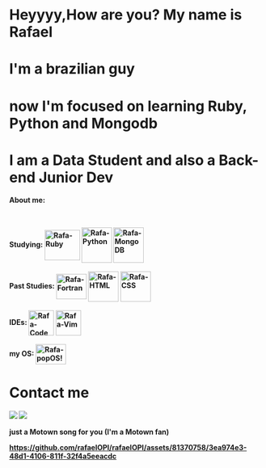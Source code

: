 # Heyyyy,How are you? My name is Rafael
# I'm a brazilian guy 
# now I'm focused on learning Ruby, Python and Mongodb
# I am a Data Student and also a Back-end Junior Dev 

 
<b>About me: 
##

<div style="display: inline_block"><br>
<b> Studying:
 <img align="center" alt="Rafa-Ruby" height="60" width="70" src="https://cdn.jsdelivr.net/gh/devicons/devicon/icons/ruby/ruby-original-wordmark.svg">
<img align="center" alt="Rafa-Python" height="70" width="60" src="https://cdn.jsdelivr.net/gh/devicons/devicon/icons/python/python-original.svg">
<img align="center" alt="Rafa-MongoDB" height="70" width="60" src="https://cdn.jsdelivr.net/gh/devicons/devicon/icons/mongodb/mongodb-original-wordmark.svg">
 
</div>
 
  
<div style="display: inline_block"><br>
  <b> Past Studies:
   <img align="center" alt="Rafa-Fortran" height="50" width="60" src="https://upload.wikimedia.org/wikipedia/commons/b/b8/Fortran_logo.svg">
  <img align="center" alt="Rafa-HTML" height="60" widht="70" src="https://cdn.jsdelivr.net/gh/devicons/devicon/icons/html5/html5-original-wordmark.svg">
  <img align="center" alt="Rafa-CSS" height="60" widht="70"src="https://cdn.jsdelivr.net/gh/devicons/devicon/icons/css3/css3-original-wordmark.svg" />
    </div>
  
  
<div style="display: inline_block"><br>
<b>IDEs:
    <img align="center" alt="Rafa-Code" height="50 width="60" src="https://cdn.jsdelivr.net/gh/devicons/devicon/icons/vscode/vscode-plain.svg">
  <img align="center" alt="Rafa-Vim" height="50" width="50" src="https://cdn.jsdelivr.net/gh/devicons/devicon/icons/vim/vim-original.svg"> 
  </div>
  
  
  
  
  <div style="display: inline_block"><br>
  <b>my OS:<b>
  <img align="center" alt="Rafa-popOS!" height="40" width="60" src="https://upload.wikimedia.org/wikipedia/commons/thumb/c/c5/Pop_OS-Logo-nobg.svg/1599px-Pop_OS-Logo-nobg.svg.png">        
  </div>
  
  
  # Contact me
  [<img src="https://img.shields.io/badge/Telegram-2CA5E0?style=for-the-badge&logo=telegram&logoColor=white">](https://msng.link/o/?rafaelOPI=tg"/)
  [<img src="https://img.shields.io/badge/Microsoft_Outlook-0078D4?style=for-the-badge&logo=microsoft-outlook&logoColor=white">](mailto:rafael.o.peres@outlook.com)
    
<div>
just a Motown song for you
(I'm a Motown fan)  
  


https://github.com/rafaelOPI/rafaelOPI/assets/81370758/3ea974e3-48d1-4106-811f-32f4a5eeacdc


  
  
</div>



